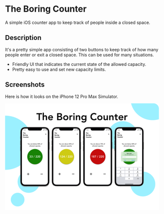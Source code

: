 # The Boring Counter

A simple iOS counter app to keep track of people inside a closed space.


## Description

It's a pretty simple app consisting of two buttons to keep track of how many people enter or exit a closed space. This can be used for many situations.

- Friendly UI that indicates the current state of the allowed capacity.
- Pretty easy to use and set new capacity limits.


## Screenshots

Here is how it looks on the iPhone 12 Pro Max Simulator. 

![Screenshot](Screenshots/FinalPresentation.png)



